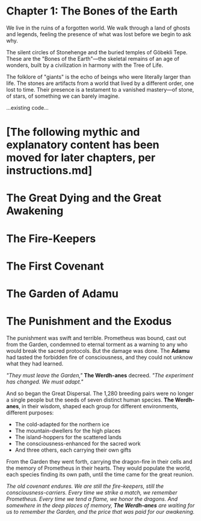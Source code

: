 


# Chapter 1: The Bones of the Earth

We live in the ruins of a forgotten world. We walk through a land of ghosts and legends, feeling the presence of what was lost before we begin to ask why.

The silent circles of Stonehenge and the buried temples of Göbekli Tepe. These are the "Bones of the Earth"—the skeletal remains of an age of wonders, built by a civilization in harmony with the Tree of Life.

The folklore of "giants" is the echo of beings who were literally larger than life. The stones are artifacts from a world that lived by a different order, one lost to time. Their presence is a testament to a vanished mastery—of stone, of stars, of something we can barely imagine.

...existing code...

# [The following mythic and explanatory content has been moved for later chapters, per instructions.md]
#
# The Great Dying and the Great Awakening
# The Fire-Keepers
# The First Covenant
# The Garden of Adamu
# The Punishment and the Exodus

The punishment was swift and terrible. Prometheus was bound, cast out from the Garden, condemned to eternal torment as a warning to any who would break the sacred protocols. But the damage was done. The **Adamu** had tasted the forbidden fire of consciousness, and they could not unknow what they had learned.

*"They must leave the Garden,"* **The Werdh-anes** decreed. *"The experiment has changed. We must adapt."*

And so began the Great Dispersal. The 1,280 breeding pairs were no longer a single people but the seeds of seven distinct human species. **The Werdh-anes**, in their wisdom, shaped each group for different environments, different purposes:

- The cold-adapted for the northern ice
- The mountain-dwellers for the high places
- The island-hoppers for the scattered lands
- The consciousness-enhanced for the sacred work
- And three others, each carrying their own gifts

From the Garden they went forth, carrying the dragon-fire in their cells and the memory of Prometheus in their hearts. They would populate the world, each species finding its own path, until the time came for the great reunion.

*The old covenant endures. We are still the fire-keepers, still the consciousness-carriers. Every time we strike a match, we remember Prometheus. Every time we tend a flame, we honor the dragons. And somewhere in the deep places of memory, **The Werdh-anes** are waiting for us to remember the Garden, and the price that was paid for our awakening.*